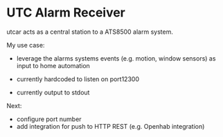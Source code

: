 # UTC Alarm Receiver

utcar acts as a central station to a ATS8500 alarm system.

My use case:
* leverage the alarms systems events (e.g. motion, window sensors) as input to home automation

* currently hardcoded to listen on port12300
* currently output to stdout

Next:
* configure port number
* add integration for push to HTTP REST (e.g. Openhab integration)

